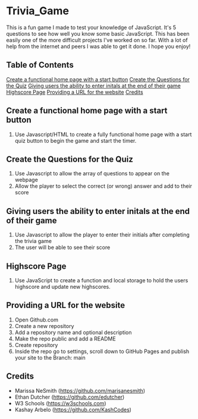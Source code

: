 # Trivia_Game

This is a fun game I made to test your knowledge of JavaScript. It's 5 questions to see how well you know some basic JavaScript. This has been easily one of the more difficult projects I've worked on so far. With a lot of help from the internet and peers I was able to get it done. I hope you enjoy!

## Table of Contents

[Create a functional home page with a start button](Create-a-functional-home-page-with-a-start-button)
[Create the Questions for the Quiz](Create-the-Questions-for-the-Quiz)
[Giving users the ability to enter initals at the end of their game](Giving-users-the-ability-to-enter-initals-at-the-end-of-their-game)
[Highscore Page](Highscore-Page)
[Providing a URL for the website](Providing-a-URL-for-the-website)
[Credits](Credits)

## Create a functional home page with a start button

1. Use Javascript/HTML to create a fully functional home page with a start quiz button to begin the game and start the timer.


## Create the Questions for the Quiz

1. Use Javascript to allow the array of questions to appear on the webpage
2. Allow the player to select the correct (or wrong) answer and add to their score


## Giving users the ability to enter initals at the end of their game

1. Use Javascript to allow the player to enter their initials after completing the trivia game
2. The user will be able to see their score


## Highscore Page

1. Use JavaScript to create a function and local storage to hold the users highscore and update new highscores.

## Providing a URL for the website

1. Open Github.com
2. Create a new repository
3. Add a repository name and optional description
4. Make the repo public and add a README
5. Create repository
6. Inside the repo go to settings, scroll down to GitHub Pages and publish your site to the Branch: main



## Credits

* Marissa NeSmith (https://github.com/marisanesmith)
* Ethan Dutcher (https://github.com/edutcher)
* W3 Schools (https://w3schools.com)
* Kashay Arbelo (https://github.com/KashCodes)